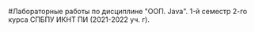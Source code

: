 #Лабораторные работы по дисциплине "ООП. Java". 1-й семестр 2-го курса СПБПУ ИКНТ ПИ (2021-2022 уч. г).
